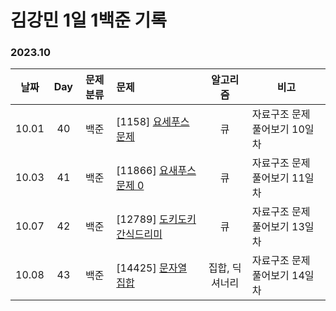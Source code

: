 # 김강민 1일 1백준 기록

### 2023.10

| 날짜  | Day | 문제 분류 | 문제                                            |    알고리즘    | 비고                          |
| :---: | :-: | :-------: | :---------------------------------------------- | :------------: | ----------------------------- |
| 10.01 | 40  |   백준    | [1158] [요세푸스 문제](./Month_10/1001/)        |       큐       | 자료구조 문제 풀어보기 10일차 |
| 10.03 | 41  |   백준    | [11866] [요새푸스 문제 0](./Month_10/1003/)     |       큐       | 자료구조 문제 풀어보기 11일차 |
| 10.07 | 42  |   백준    | [12789] [도키도키 간식드리미](./Month_10/1007/) |       큐       | 자료구조 문제 풀어보기 13일차 |
| 10.08 | 43  |   백준    | [14425] [문자열 집합](./Month_10/1008/)         | 집합, 딕셔너리 | 자료구조 문제 풀어보기 14일차 |
